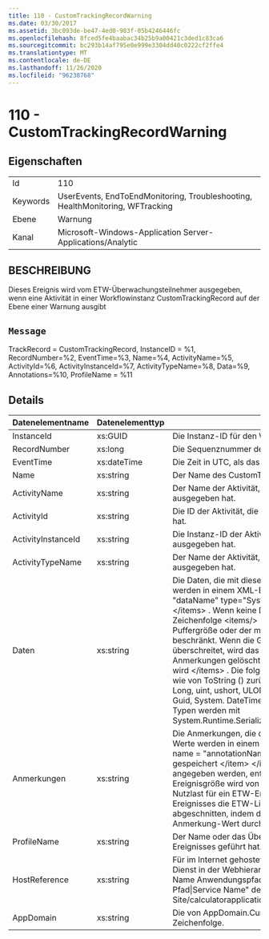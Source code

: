 ```yaml
---
title: 110 - CustomTrackingRecordWarning
ms.date: 03/30/2017
ms.assetid: 3bc093de-be47-4ed0-983f-05b4246446fc
ms.openlocfilehash: 8fced5fe4baabac34b25b9a00421c3ded1c83ca6
ms.sourcegitcommit: bc293b14af795e0e999e3304dd40c0222cf2ffe4
ms.translationtype: MT
ms.contentlocale: de-DE
ms.lasthandoff: 11/26/2020
ms.locfileid: "96238768"
---
```

# <a name="110---customtrackingrecordwarning"></a>110 - CustomTrackingRecordWarning

## <a name="properties"></a>Eigenschaften  
  
|||  
|-|-|  
|Id|110|  
|Keywords|UserEvents, EndToEndMonitoring, Troubleshooting, HealthMonitoring, WFTracking|  
|Ebene|Warnung|  
|Kanal|Microsoft-Windows-Application Server-Applications/Analytic|  
  
## <a name="description"></a>BESCHREIBUNG  

 Dieses Ereignis wird vom ETW-Überwachungsteilnehmer ausgegeben, wenn eine Aktivität in einer Workflowinstanz CustomTrackingRecord auf der Ebene einer Warnung ausgibt  
  
## <a name="message"></a>`Message`  

 TrackRecord = CustomTrackingRecord, InstanceID = %1, RecordNumber=%2, EventTime=%3, Name=%4, ActivityName=%5, ActivityId=%6, ActivityInstanceId=%7, ActivityTypeName=%8, Data=%9, Annotations=%10, ProfileName = %11  
  
## <a name="details"></a>Details  
  
|Datenelementname|Datenelementtyp|BESCHREIBUNG|  
|--------------------|--------------------|-----------------|  
|InstanceId|xs:GUID|Die Instanz-ID für den Workflow.|  
|RecordNumber|xs:long|Die Sequenznummer des ausgegebenen Datensatzes.|  
|EventTime|xs:dateTime|Die Zeit in UTC, als das Ereignis ausgegeben wurde.|  
|Name|xs:string|Der Name des CustomTrackingRecord.|  
|ActivityName|xs:string|Der Name der Aktivität, die den CustomTrackingRecord ausgegeben hat.|  
|ActivityId|xs:string|Die ID der Aktivität, die den CustomTrackingRecord ausgegeben hat.|  
|ActivityInstanceId|xs:string|Die Instanz-ID der Aktivität, die den CustomTrackingRecord ausgegeben hat.|  
|ActivityTypeName|xs:string|Der Name der Aktivität, die den CustomTrackingRecord ausgegeben hat.|  
|Daten|xs:string|Die Daten, die mit diesem Ereignis nachverfolgt wurden.  Die Werte werden in einem XML-Element im Format \<items> \< item  name = "dataName" type="System.String"> DataValue gespeichert \</item> \</items> .  Wenn keine Daten nachverfolgt wurden, enthält die Zeichenfolge \<items/> . Die ETW-Ereignisgröße wird von der ETW-Puffergröße oder der maximalen Nutzlast für ein ETW-Ereignis beschränkt. Wenn die Größe des Ereignisses die ETW-Limits überschreitet, wird das Ereignis abgeschnitten, indem die Anmerkungen gelöscht und der Datenwert durch \<items> ... ersetzt wird \</items> .  Die folgenden Typen werden als Wert gespeichert, wie von ToString () zurückgegeben. String, Char, bool, int, Short, Long, uint, ushort, ULONG, System. Single, float, Double, System. Guid, System. DateTimeOffset, System. DateTime.  Alle anderen Typen werden mit System.Runtime.Serialization.NetDataContractSerializer serialisiert.|  
|Anmerkungen|xs:string|Die Anmerkungen, die diesem Ereignis hinzugefügt wurden.  Die Werte werden in einem XML-Element im Format \<items> \< item  name = "annotationName" type="System.String"> annotationvalue gespeichert \</item> \</items> .  Wenn keine Anmerkungen angegeben werden, enthält die Zeichenfolge \<items/> . Die ETW-Ereignisgröße wird von der ETW-Puffergröße oder der maximalen Nutzlast für ein ETW-Ereignis beschränkt. Wenn die Größe des Ereignisses die ETW-Limits überschreitet, wird das Ereignis abgeschnitten, indem die Anmerkungen gelöscht und der Anmerkung-Wert durch \<items> ... ersetzt wird \</items> .|  
|ProfileName|xs:string|Der Name oder das Überwachungsprofil, das zur Ausgabe dieses Ereignisses geführt hat.|  
|HostReference|xs:string|Für im Internet gehostete Dienste identifiziert dieses Feld den Dienst in der Webhierarchie eindeutig.  Das Format ist als "Website Name Anwendungspfad für virtuelle Computer&#124;virtuellen Dienst Pfad&#124;Service Name" definiert. Beispiel: "Default Web Site/calculatorapplication&#124;/CalculatorService.svc&#124;CalculatorService"|  
|AppDomain|xs:string|Die von AppDomain.CurrentDomain.FriendlyName zurückgegebene Zeichenfolge.|
